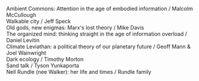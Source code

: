 Ambient Commons: Attention in the age of embodied information / Malcolm McCullough  
Walkable city / Jeff Speck  
Old gods, new enigmas: Marx's lost theory / Mike Davis  
The organized mind: thinking straight in the age of information overload / Daniel Levitin  
Climate Leviathan: a political theory of our planetary future / Geoff Mann & Joel Wainwright  
Dark ecology / Timothy Morton  
Sand talk / Tyson Yunkaporta  
Nell Rundle (nee Walker): her life and times / Rundle family
